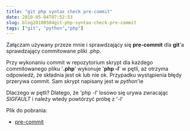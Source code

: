```yaml
---
title: "git php syntax check pre-commit"
date: 2010-05-04T07:52:53
slug: blog20100504git-php-syntax-check-pre-commit
tags: ["git", "python","php"]
---
```

Załączam używany przeze mnie i sprawdzający się <strong>pre-commit</strong> dla <strong>git</strong>'a sprawdzający commitowane pliki .php.

Przy wykonaniu commit w repozytorium skrypt dla każdego commitowanego pliku '<strong>.php</strong>' wykonuje '<strong>php -l</strong>' w pętli, aż otrzyma odpowiedź, że składnia jest ok lub nie ok. Przypadku wystąpienia błędy przerywa commit. Sam skrypt napisany jest w <em>python</em>'ie

Dlaczego w pętli? Dlatego, że 'php -l' losowo się urywa zwracając <em>SIGFAULT</em> i należy wtedy powtórzyć próbę z '-l'


Plik do pobrania:

* <a href="/files/php-l/pre-commit">pre-commit</a>
